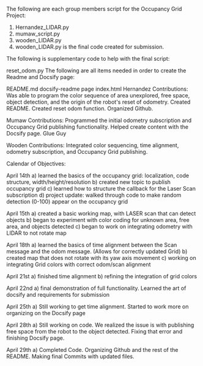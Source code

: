 The following are each group members script for the Occupancy Grid Project:

1) Hernandez_LIDAR.py
2) mumaw_script.py
3) wooden_LIDAR.py
4) wooden_LIDAR.py is the final code created for submission.

The following is supplementary code to help with the final script:

reset_odom.py
The following are all items needed in order to create the Readme and Docsify page:

README.md
docsify-readme page
index.html
Hernandez Contributions: Was able to program the color sequence of area unexplored, free space, object detection, and the origin of the robot's reset of odometry. Created README. Created reset odom function. Organized Github.

Mumaw Contributions: Programmed the initial odometry subscription and Occupancy Grid publishing functionality. Helped create content with the Docsify page. Glue Guy

Wooden Contributions: Integrated color sequencing, time alignment, odometry subscription, and Occupancy Grid publishing.

Calendar of Objectives:

April 14th 
a) learned the basics of the occupancy grid: localization, code structure, width/height/resolution 
b) created new topic to publish occupancy grid 
c) learned how to structure the callback for the Laser Scan subscription 
d) project update: walked through code to make random detection (0-100) appear on the occupancy grid

April 15th 
a) created a basic working map, with LASER scan that can detect objects 
b) began to experiment with color coding for unknown area, free area, and objects detected 
c) began to work on integrating odometry with LIDAR to not rotate map

April 18th a) learned the basics of time alignment between the Scan message and the odom message. (Allows for correctly updated Grid) b) created map that does not rotate with its yaw axis movement c) working on integrating Grid colors with correct odom/scan alignment

April 21st a) finished time alignment b) refining the integration of grid colors

April 22nd a) final demonstration of full functionality. Learned the art of docsify and requirements for submission

April 25th a) Still working to get time alignment. Started to work more on organizing on the Docsify page

April 28th a) Still working on code. We realized the issue is with publishing free space from the robot to the object detected. Fixing that error and finishing Docsify page.

April 29th a) Completed Code. Organizing Github and the rest of the README. Making final Commits with updated files.

